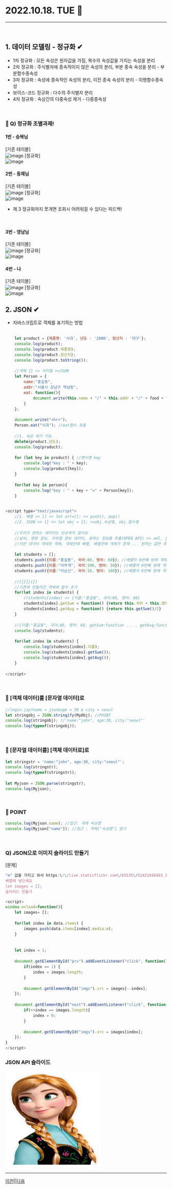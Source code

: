 # 2022.10.18. TUE 📅
----------------
<br>

## 1. 데이터 모델링 - 정규화 ✔
- 1차 정규화 : 모든 속성은 원자값을 가짐, 복수의 속성값을 가지는 속성을 분리
- 2차 정규화 : 주식별자에 종속적이지 않은 속성의 분리, 부분 종속 속성을 분리 - 부분함수종속성
- 3차 정규화 : 속성에 종속적인 속성의 분리, 이전 종속 속성의 분리 - 이행함수종속성
- 보이스-코드 정규화 : 다수의 주식별자 분리
- 4차 정규화 : 속상간의 다중속성 제거 - 다중종속성
<br>   
      
### 🔔 Q) 정규화 조별과제!
#### 1번 - 승복님
[기존 테이블]   
![image](https://user-images.githubusercontent.com/111114507/196319386-edd9a5d3-8109-4a0c-ba22-f7a74a52a3a3.png)
[정규화]  
![image](https://user-images.githubusercontent.com/111114507/196325066-a51fed8f-94b3-4f75-b4db-dcab782ee521.png)
<br>

#### 2번 - 동재님
[기존 테이블]   
![image](https://user-images.githubusercontent.com/111114507/196319514-fd52f12e-b44a-4d52-b59a-8ef48517e05e.png)
[정규화]  
![image](https://user-images.githubusercontent.com/111114507/196325037-def1a905-10fb-4072-8215-6456ee062a5b.png)
- 제 3 정규화까지 쪼개면 조회시 어려워질 수 있다는 피드백!
<br>

#### 3번 - 영남님   
[기존 테이블]   
![image](https://user-images.githubusercontent.com/111114507/196319618-f660b81d-399f-4e89-ab58-f20a3f15f70e.png)
[정규화]  
![image](https://cafeptthumb-phinf.pstatic.net/MjAyMjEwMThfMjY5/MDAxNjY2MDYxOTYyODQ4.yM9Dg_YIHVO5YcL2CsR2oxsWWXD8xP5OfRBhWsUuXfIg.mFfFQpLI-KedY_1jzicJ0jVv_lOIJn4Ow6Of09eVOhgg.JPEG/h3.JPG?type=w1600)
<br>

#### 4번 - 나
[기존 테이블]   
![image](https://user-images.githubusercontent.com/111114507/196319700-7f89db82-1c60-441c-a7fe-e45910df4209.png)
[정규화]  
![image](https://user-images.githubusercontent.com/111114507/196324437-b09660e1-a7ba-4dec-a6e1-76c1e89725c4.png)
<br>

## 2. JSON ✔
- 자바스크립트로 객체를 표기하는 방법
```js

    let product = {제품명: '사과', 년도 : '2000', 원산지 : '대구'};
    console.log(product);
    console.log(product.제품명);
    console.log(product.원산지);
    console.log(product.toString());

    //객체 {} >> 리터럴 >>JSON
    let Person = {
        name:"홍길동",
        addr:"서울시 강남구 역삼동",
        eat: function(){
            document.write(this.name + "/" + this.addr + "/" + food + "냠냠")
        }
    };

    document.write("<hr>");
    Person.eat("사과"); //eat함수 호출

    //1. 속성 제거 기능
    delete(product.년도);
    console.log(product);

    for (let key in product) { //변수명 key
        console.log("key : " + key);
        console.log(product[key]);
    }

    for(let key in person){
        console.log("key : " + key + "=" + Person[key]);
    }
    
```
```js
<script type="text/javascript">
    //1. 배열 >> [] >> let arr=[]; >> push(), pop()
    //2. JSON >> {} >> let obj = {}; >>obj.속성명, obj.함수명

    //우리가 원하는 데이터는 단순하지 않아요
    //날씨, 영화 정보, 지하철 정보 데이터, 원하는 정보를 추출(OPEN API) >> xml, json
    //이런 데이터 객테와 객체, 객체안에 배열, 배열안에 객체가 혼재 ... 원하는 값만 추출

    let students = [];
    students.push({이름:"홍길동", 국어:80, 영어: 60}); //배열의 0번째 방에 객체 (JSON)
    students.push({이름:"아무개", 국어:100, 영어: 50}); //배열의 0번째 방에 객체 (JSON)
    students.push({이름:"이순신", 국어:10, 영어: 100}); //배열의 0번째 방에 객체 (JSON)

    //[{}{}{}]
    //기존에 만들어진 객체에 함수 추가
    for(let index in students) {
        //students[index] >> {이름:"홍길동", 국어:80, 영어: 60}
        students[index].getSum = function() {return this.국어 + this.영어}
        students[index].getAvg = function() {return this.getSum()/2}
    }

    //{이름:"홍길동", 국어:80, 영어: 60, getSum:function ... , getAvg:function}
    console.log(students);

    for(let index in students) {
        console.log(students[index].이름);
        console.log(students[index].getSum());
        console.log(students[index].getAvg());
    }

</script>
```
<br>

### 🔔 [객체 데이터]를 [문자열 데이터]로
```js
//login.jsp?name = json&age = 30 & city = seoul
let stringobj = JSON.stringify(MyObj); //POINT
console.log(stringobj); //'name:"john", age:30, city:"seoul"'
console.log(typeof(stringobj));
```
<br>

### 🔔 [문자열 데이터를] [객체 데이터로]로
```js
let stringstr = 'name:"john", age:30, city:"seoul"';
console.log(stringstr);
console.log(typeof(stringstr));

let Myjson = JSON.parse(stringstr);
console.log(Myjson);
```
<br>

### 🔔 POINT
```js
console.log(Myjson.name); //접근: 객체 속성명
console.log(Myjson["name"]); //접근 : 객체["속성명"] 암기
```
<br>

### Q) JSON으로 이미지 슬라이드 만들기
[문제]  
```js
"m" 값을 가지고 와서 https:\/\/live.staticflickr.com\/65535\/52421936483_165a532d02_m.jpg
배열에 넣으세요
let images = [];
슬라이드 만들기
```
```js
<script>
window.onload=function(){
    let images= [];

    for(let index in data.items) {
        images.push(data.items[index].media.m);
    }

    
    let index = 1;

    document.getElementById("prv").addEventListener("click", function(){
        if(index == 1) {
            index = images.length;
        }

        document.getElementById("imgs").src = images[--index];
    });

    document.getElementById("next").addEventListener("click", function(){
        if(++index == images.length){ 
            index = 0;
        }

        document.getElementById("imgs").src = images[index];
    });
}
</script>
```
</head>
<body>
    <h3>JSON API 슬라이드</h3>
    <img src="anna.png" alt="이미지를 로드하는데에 실패했습니다." id="imgs" width="300" height="300">
    <hr>
    <a href="#" id="prv">이전</a>||<a href="#" id="next">다음</a>
</body>
</html>